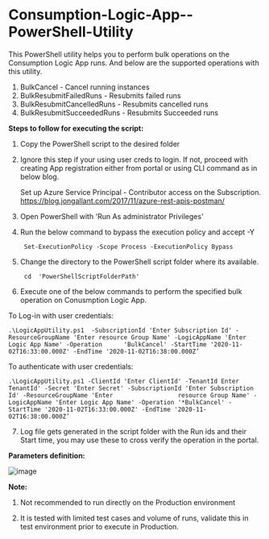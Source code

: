 # Consumption-Logic-App--PowerShell-Utility

This PowerShell utility helps you to perform bulk operations on the Consumption Logic App runs. And below are the supported operations with this utility.

1. BulkCancel - Cancel running instances
2. BulkResubmitFailedRuns - Resubmits failed runs
3. BulkResubmitCancelledRuns - Resubmits cancelled runs
4. BulkResubmitSucceededRuns - Resubmits Succeeded runs

**Steps to follow for executing the script:**

1. Copy the PowerShell script to the desired folder

2. Ignore this step if your using user creds to login. If not, proceed with creating App registration either from portal or using CLI command as in below blog.

	Set up Azure Service Principal - Contributor access on the Subscription. https://blog.jongallant.com/2017/11/azure-rest-apis-postman/

3. Open PowerShell with 'Run As administrator Privileges'

4. Run the below command to bypass the execution policy and accept -Y

		Set-ExecutionPolicy -Scope Process -ExecutionPolicy Bypass
	
5. Change the directory to the PowerShell script folder where its available.

		cd  'PowerShellScriptFolderPath'
6. Execute one of the below commands to perform the specified bulk operation on Conusmption Logic App.

 To Log-in with user credentials:
	   
	.\LogicAppUtility.ps1  -SubscriptionId 'Enter Subscription Id' -ResourceGroupName 'Enter resource Group Name' -LogicAppName 'Enter Logic App Name' -Operation      'BulkCancel' -StartTime '2020-11-02T16:33:00.000Z' -EndTime '2020-11-02T16:38:00.000Z’

To authenticate with user credentials:
	   
	.\LogicAppUtility.ps1 -ClientId 'Enter ClientId' -TenantId Enter TenantId' -Secret 'Enter Secret' -SubscriptionId 'Enter Subscription Id' -ResourceGroupName 'Enter                  resource Group Name' -LogicAppName 'Enter Logic App Name' -Operation '*BulkCancel' -StartTime '2020-11-02T16:33:00.000Z' -EndTime '2020-11-02T16:38:00.000Z’
	     
7.  Log file gets generated in the script folder with the Run ids and their Start time, you may use these to cross verify the operation in the portal.
	

**Parameters definition:** 

![image](https://user-images.githubusercontent.com/82495659/130433993-aa08f0d1-521c-4053-8979-97cd098f03f3.png)

**Note:**

1. Not recommended to run directly on the Production environment
	
2. It is tested with limited test cases and volume of runs, validate this in test environment prior to execute in Production.

